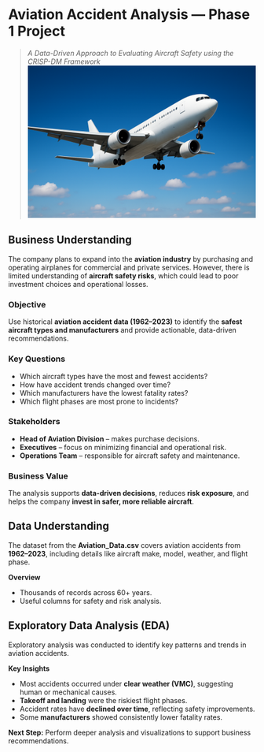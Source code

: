 #  **Aviation Accident Analysis — Phase 1 Project**
> *A Data-Driven Approach to Evaluating Aircraft Safety using the CRISP-DM Framework*
![Alt text](images/airplane.png)
##  Business Understanding

The company plans to expand into the **aviation industry** by purchasing and operating airplanes for commercial and private services. However, there is limited understanding of **aircraft safety risks**, which could lead to poor investment choices and operational losses.

### Objective
Use historical **aviation accident data (1962–2023)** to identify the **safest aircraft types and manufacturers** and provide actionable, data-driven recommendations.

### Key Questions
- Which aircraft types have the most and fewest accidents?  
- How have accident trends changed over time?  
- Which manufacturers have the lowest fatality rates?  
- Which flight phases are most prone to incidents?

### Stakeholders
- **Head of Aviation Division** – makes purchase decisions.  
- **Executives** – focus on minimizing financial and operational risk.  
- **Operations Team** – responsible for aircraft safety and maintenance.

### Business Value
The analysis supports **data-driven decisions**, reduces **risk exposure**, and helps the company **invest in safer, more reliable aircraft**.
##  Data Understanding

The dataset from the **Aviation_Data.csv** covers aviation accidents from **1962–2023**, including details like aircraft make, model, weather, and flight phase.

**Overview**
- Thousands of records across 60+ years.   
- Useful columns for safety and risk analysis.  

## Exploratory Data Analysis (EDA)

Exploratory analysis was conducted to identify key patterns and trends in aviation accidents.

**Key Insights**
- Most accidents occurred under **clear weather (VMC)**, suggesting human or mechanical causes.  
- **Takeoff and landing** were the riskiest flight phases.  
- Accident rates have **declined over time**, reflecting safety improvements.  
- Some **manufacturers** showed consistently lower fatality rates.

**Next Step:** Perform deeper analysis and visualizations to support business recommendations.